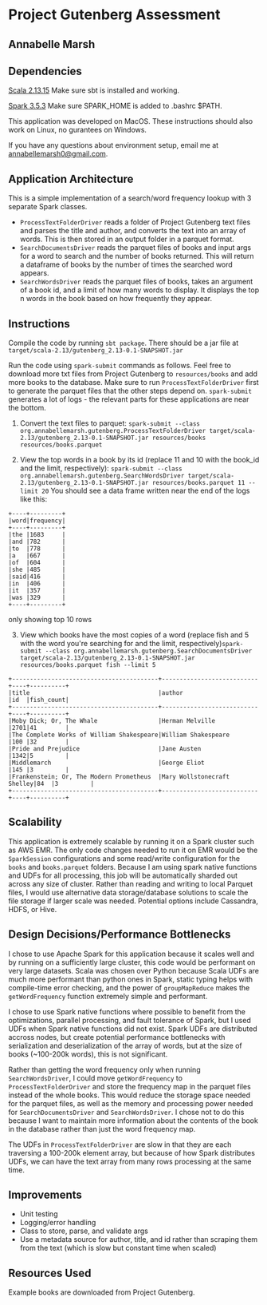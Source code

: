 # Project Gutenberg Assessment
## Annabelle Marsh

## Dependencies

[Scala 2.13.15](https://www.scala-lang.org/download/2.13.15.html) Make sure sbt is installed and working.

[Spark 3.5.3](https://spark.apache.org/downloads.html) Make sure SPARK_HOME is added to .bashrc $PATH. 

This application was developed on MacOS. These instructions should also work on Linux, no gurantees on Windows.

If you have any questions about environment setup, email me at annabellemarsh0@gmail.com.

## Application Architecture

This is a simple implementation of a search/word frequency lookup with 3 separate Spark classes. 
* `ProcessTextFolderDriver` reads a folder of Project Gutenberg text files and parses the title and author, and converts the text into an array of words. This is then stored in an output folder in a parquet format.
* `SearchDocumentsDriver` reads the parquet files of books and input args for a word to search and the number of books returned. This will return a dataframe of books by the number of times the searched word appears.
* `SearchWordsDriver` reads the parquet files of books, takes an argument of a book id, and a limit of how many words to display. It displays the top n words in the book based on how frequently they appear.

## Instructions

Compile the code by running `sbt package`. There should be a jar file at `target/scala-2.13/gutenberg_2.13-0.1-SNAPSHOT.jar`

Run the code using `spark-submit` commands as follows. Feel free to download more txt files from Project Gutenberg to `resources/books` and add more books to the database. Make sure to run `ProcessTextFolderDriver` first to generate the parquet files that the other steps depend on. `spark-submit` generates a lot of logs - the relevant parts for these applications are near the bottom.

1. Convert the text files to parquet: `spark-submit --class org.annabellemarsh.gutenberg.ProcessTextFolderDriver target/scala-2.13/gutenberg_2.13-0.1-SNAPSHOT.jar resources/books resources/books.parquet`

2. View the top words in a book by its id (replace 11 and 10 with the book_id and the limit, respectively): `spark-submit --class org.annabellemarsh.gutenberg.SearchWordsDriver target/scala-2.13/gutenberg_2.13-0.1-SNAPSHOT.jar resources/books.parquet 11 --limit 20` You should see a data frame written near the end of the logs like this:
```
+----+---------+
|word|frequency|
+----+---------+
|the |1683     |
|and |782      |
|to  |778      |
|a   |667      |
|of  |604      |
|she |485      |
|said|416      |
|in  |406      |
|it  |357      |
|was |329      |
+----+---------+
```
only showing top 10 rows

3. View which books have the most copies of a word (replace fish and 5 with the word you're searching for and the limit, respectively)`spark-submit --class org.annabellemarsh.gutenberg.SearchDocumentsDriver target/scala-2.13/gutenberg_2.13-0.1-SNAPSHOT.jar resources/books.parquet fish --limit 5`
```
+-----------------------------------------+---------------------------+----+----------+
|title                                    |author                     |id  |fish_count|
+-----------------------------------------+---------------------------+----+----------+
|Moby Dick; Or, The Whale                 |Herman Melville            |2701|41        |
|The Complete Works of William Shakespeare|William Shakespeare        |100 |32        |
|Pride and Prejudice                      |Jane Austen                |1342|5         |
|Middlemarch                              |George Eliot               |145 |3         |
|Frankenstein; Or, The Modern Prometheus  |Mary Wollstonecraft Shelley|84  |3         |
+-----------------------------------------+---------------------------+----+----------+
```

## Scalability

This application is extremely scalable by running it on a Spark cluster such as AWS EMR. The only code changes needed to run it on EMR would be the `SparkSession` configurations and some read/write configuration for the `books` and `books.parquet` folders. Because I am using spark native functions and UDFs for all processing, this job will be automatically sharded out across any size of cluster. Rather than reading and writing to local Parquet files, I would use alternative data storage/database solutions to scale the file storage if larger scale was needed. Potential options include Cassandra, HDFS, or Hive. 

## Design Decisions/Performance Bottlenecks

I chose to use Apache Spark for this application because it scales well and by running on a sufficiently large cluster, this code would be performant on very large datasets. Scala was chosen over Python because Scala UDFs are much more performant than python ones in Spark, static typing helps with compile-time error checking, and the power of `groupMapReduce` makes the `getWordFrequency` function extremely simple and performant.

I chose to use Spark native functions where possible to benefit from the optimizations, parallel processing, and fault tolerance of Spark, but I used UDFs when Spark native functions did not exist. Spark UDFs are distributed accross nodes, but create potential performance bottlenecks with serialization and deserialization of the array of words, but at the size of books (~100-200k words), this is not significant. 

Rather than getting the word frequency only when running `SearchWordsDriver`, I could move `getWordFrequency` to `ProcessTextFolderDriver` and store the frequency map in the parquet files instead of the whole books. This would reduce the storage space needed for the parquet files, as well as the memory and processing power needed for `SearchDocumentsDriver` and `SearchWordsDriver`. I chose not to do this because I want to maintain more information about the contents of the book in the database rather than just the word frequency map.

The UDFs in `ProcessTextFolderDriver` are slow in that they are each traversing a 100-200k element array, but because of how Spark distributes UDFs, we can have the text array from many rows processing at the same time. 

## Improvements

* Unit testing
* Logging/error handling
* Class to store, parse, and validate args
* Use a metadata source for author, title, and id rather than scraping them from the text (which is slow but constant time when scaled)

## Resources Used

Example books are downloaded from Project Gutenberg.
